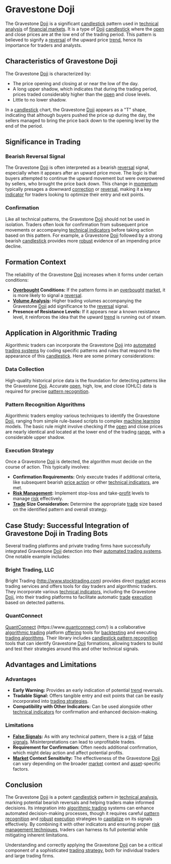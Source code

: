 # Gravestone Doji

The Gravestone [Doji](../d/doji.md) is a significant [candlestick](../c/candlestick.md) pattern used in [technical analysis](../t/technical_analysis.md) of [financial markets](../f/financial_market.md). It is a type of [Doji](../d/doji.md) [candlestick](../c/candlestick.md) where the [open](../o/open.md) and close prices are at the low end of the trading period. This pattern is believed to signify a [reversal](../r/reversal.md) of the upward price [trend](../t/trend.md), hence its importance for traders and analysts. 

## Characteristics of Gravestone Doji

The Gravestone [Doji](../d/doji.md) is characterized by:
- The price opening and closing at or near the low of the day.
- A long upper shadow, which indicates that during the trading period, prices traded considerably higher than the [open](../o/open.md) and close levels.
- Little to no lower shadow.

In a [candlestick](../c/candlestick.md) chart, the Gravestone [Doji](../d/doji.md) appears as a "T" shape, indicating that although buyers pushed the price up during the day, the sellers managed to bring the price back down to the opening level by the end of the period.

## Significance in Trading

### Bearish Reversal Signal
The Gravestone [Doji](../d/doji.md) is often interpreted as a bearish [reversal](../r/reversal.md) signal, especially when it appears after an upward price move. The logic is that buyers attempted to continue the upward movement but were overpowered by sellers, who brought the price back down. This change in [momentum](../m/momentum.md) typically presages a downward [correction](../c/correction.md) or [reversal](../r/reversal.md), making it a key [indicator](../i/indicator.md) for traders looking to optimize their entry and exit points.

### Confirmation
Like all technical patterns, the Gravestone [Doji](../d/doji.md) should not be used in isolation. Traders often look for confirmation from subsequent price movements or accompanying [technical indicators](../t/technical_indicator.md) before taking action based on this pattern. For example, a Gravestone [Doji](../d/doji.md) followed by a strong bearish [candlestick](../c/candlestick.md) provides more [robust](../r/robust.md) evidence of an impending price decline.

## Formation Context

The reliability of the Gravestone [Doji](../d/doji.md) increases when it forms under certain conditions:
- **[Overbought](../o/overbought.md) Conditions:** If the pattern forms in an [overbought](../o/overbought.md) [market](../m/market.md), it is more likely to signal a [reversal](../r/reversal.md).
- **[Volume Analysis](../v/volume_analysis.md):** Higher trading volumes accompanying the Gravestone [Doji](../d/doji.md) add significance to the [reversal](../r/reversal.md) signal.
- **Presence of Resistance Levels:** If it appears near a known resistance level, it reinforces the idea that the upward [trend](../t/trend.md) is running out of steam.

## Application in Algorithmic Trading

Algorithmic traders can incorporate the Gravestone [Doji](../d/doji.md) into [automated trading systems](../a/automated_trading_systems.md) by coding specific patterns and rules that respond to the appearance of this [candlestick](../c/candlestick.md). Here are some primary considerations:

### Data Collection
High-quality historical price data is the foundation for detecting patterns like the Gravestone [Doji](../d/doji.md). Accurate [open](../o/open.md), high, low, and close (OHLC) data is required for precise [pattern recognition](../p/pattern_recognition.md).

### Pattern Recognition Algorithms
Algorithmic traders employ various techniques to identify the Gravestone [Doji](../d/doji.md), ranging from simple rule-based scripts to complex [machine learning](../m/machine_learning.md) models. The basic rule might involve checking if the [open](../o/open.md) and close prices are nearly identical and located at the lower end of the trading [range](../r/range.md), with a considerable upper shadow.

### Execution Strategy
Once a Gravestone [Doji](../d/doji.md) is detected, the algorithm must decide on the course of action. This typically involves:
- **Confirmation Requirements:** Only execute trades if additional criteria, like subsequent bearish [price action](../p/price_action.md) or other [technical indicators](../t/technical_indicator.md), are met.
- **[Risk Management](../r/risk_management.md):** Implement stop-loss and take-[profit](../p/profit.md) levels to manage [risk](../r/risk.md) effectively.
- **[Trade](../t/trade.md) Size Consideration:** Determine the appropriate [trade](../t/trade.md) size based on the identified pattern and overall strategy.

## Case Study: Successful Integration of Gravestone Doji in Trading Bots

Several trading platforms and private trading firms have successfully integrated Gravestone [Doji](../d/doji.md) detection into their [automated trading systems](../a/automated_trading_systems.md). One notable example includes:

### Bright Trading, LLC
Bright Trading (http://www.stocktrading.com) provides direct [market](../m/market.md) access trading services and offers tools for day traders and algorithmic traders. They incorporate various [technical indicators](../t/technical_indicator.md), including the Gravestone [Doji](../d/doji.md), into their trading platforms to facilitate automatic [trade](../t/trade.md) [execution](../e/execution.md) based on detected patterns.

### QuantConnect
[QuantConnect](../q/quantconnect.md) (https://www.[quantconnect](../q/quantconnect.md).com/) is a collaborative [algorithmic trading](../a/accountability.md) platform [offering](../o/offering.md) tools for [backtesting](../b/backtesting.md) and executing [trading algorithms](../t/trading_algorithms.md). Their library includes [candlestick pattern recognition](../c/candlestick_pattern_recognition.md) tools that can identify Gravestone [Doji](../d/doji.md) formations, allowing traders to build and test their strategies around this and other technical signals.

## Advantages and Limitations

### Advantages
- **Early Warning:** Provides an early indication of potential [trend](../t/trend.md) reversals.
- **Tradable Signal:** Offers tangible entry and exit points that can be easily incorporated into [trading strategies](../t/trading_strategies.md).
- **Compatibility with Other Indicators:** Can be used alongside other [technical indicators](../t/technical_indicator.md) for confirmation and enhanced decision-making.

### Limitations
- **[False Signals](../f/false_signals_in_trading.md):** As with any technical pattern, there is a [risk](../r/risk.md) of [false signals](../f/false_signals_in_trading.md). Misinterpretations can lead to unprofitable trades.
- **Requirement for Confirmation:** Often needs additional confirmation, which might delay action and affect potential profits.
- **[Market](../m/market.md) Context Sensitivity:** The effectiveness of the Gravestone [Doji](../d/doji.md) can vary depending on the broader [market](../m/market.md) context and [asset](../a/asset.md)-specific factors.

## Conclusion

The Gravestone [Doji](../d/doji.md) is a potent [candlestick](../c/candlestick.md) pattern in [technical analysis](../t/technical_analysis.md), marking potential bearish reversals and helping traders make informed decisions. Its integration into [algorithmic trading](../a/accountability.md) systems can enhance automated decision-making processes, though it requires careful [pattern recognition](../p/pattern_recognition.md) and [robust](../r/robust.md) [execution](../e/execution.md) strategies to [capitalize](../c/capitalize.md) on its signals effectively. By combining it with other indicators and ensuring proper [risk management techniques](../r/risk_management_techniques.md), traders can harness its full potential while mitigating inherent limitations. 

Understanding and correctly applying the Gravestone [Doji](../d/doji.md) can be a critical component of a sophisticated [trading strategy](../t/trading_strategy.md), both for individual traders and large trading firms.